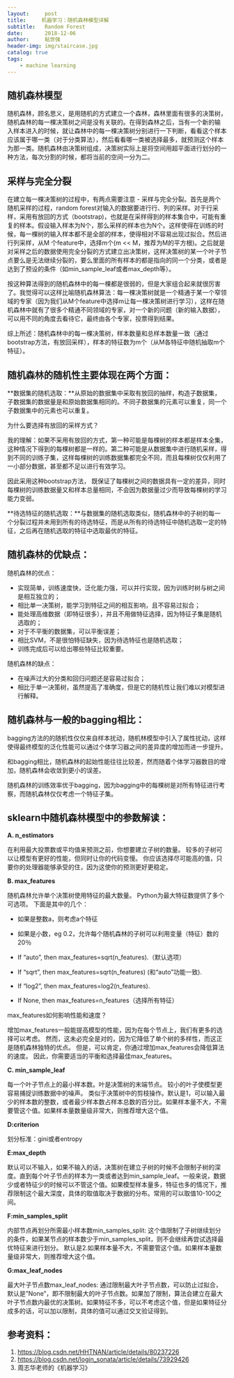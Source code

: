```yaml
---
layout:     post
title:     机器学习：随机森林模型详解
subtitle:   Random Forest
date:       2018-12-06
author:     粘世强
header-img: img/staircase.jpg
catalog: true
tags:
    - machine learning
---
```

## 随机森林模型

随机森林，顾名思义，是用随机的方式建立一个森林，森林里面有很多的决策树，随机森林的每一棵决策树之间是没有关联的。在得到森林之后，当有一个新的输 入样本进入的时候，就让森林中的每一棵决策树分别进行一下判断，看看这个样本应该属于哪一类（对于分类算法），然后看看哪一类被选择最多，就预测这个样本为那一类。随机森林由决策树组成，决策树实际上是将空间用超平面进行划分的一种方法，每次分割的时候，都将当前的空间一分为二。

## 采样与完全分裂

在建立每一棵决策树的过程中，有两点需要注意 - 采样与完全分裂。首先是两个随机采样的过程，random forest对输入的数据要进行行、列的采样。对于行采样，采用有放回的方式（bootstrap)，也就是在采样得到的样本集合中，可能有重复的样本。假设输入样本为N个，那么采样的样本也为N个。这样使得在训练的时候，每一棵树的输入样本都不是全部的样本，使得相对不容易出现过拟合。然后进行列采样，从M 个feature中，选择m个(m << M，推荐为M的平方根)。之后就是对采样之后的数据使用完全分裂的方式建立出决策树，这样决策树的某一个叶子节点要么是无法继续分裂的，要么里面的所有样本的都是指向的同一个分类，或者是达到了预设的条件（如min_sample_leaf或者max_depth等）。

按这种算法得到的随机森林中的每一棵都是很弱的，但是大家组合起来就很厉害了。我觉得可以这样比喻随机森林算法：每一棵决策树就是一个精通于某一个窄领域的专家（因为我们从M个feature中选择m让每一棵决策树进行学习），这样在随机森林中就有了很多个精通不同领域的专家，对一个新的问题（新的输入数据），可以用不同的角度去看待它，最终由各个专家，投票得到结果。

综上所述：随机森林中的每一棵决策树，样本数量和总样本数量一致（通过bootstrap方法，有放回采样），样本的特征数为m个（从M各特征中随机抽取m个特征）。

## 随机森林的随机性主要体现在两个方面：

**数据集的随机选取：**从原始的数据集中采取有放回的抽样，构造子数据集，子数据集的数据量是和原始数据集相同的。不同子数据集的元素可以重复，同一个子数据集中的元素也可以重复。

为什么要选择有放回的采样方式？

我的理解：如果不采用有放回的方式，第一种可能是每棵树的样本都是样本全集，这种情况下得到的每棵树都是一样的。第二种可能是从数据集中进行随机采样，得到不同的训练子集，这样每棵树的训练数据集都完全不同，而且每棵树仅仅利用了一小部分数据，甚至都不足以进行有效学习。

因此采用这种bootstrap方法，  既保证了每棵树之间的数据具有一定的差异，同时每棵树的训练数据量又和样本总量相同，不会因为数据量过少而导致每棵树的学习能力变弱。

**待选特征的随机选取：**与数据集的随机选取类似，随机森林中的子树的每一个分裂过程并未用到所有的待选特征，而是从所有的待选特征中随机选取一定的特征，之后再在随机选取的特征中选取最优的特征。

## 随机森林的优缺点：

随机森林的优点：

- 实现简单，训练速度快，泛化能力强，可以并行实现，因为训练时树与树之间是相互独立的；
- 相比单一决策树，能学习到特征之间的相互影响，且不容易过拟合；
- 能处理高维数据（即特征很多），并且不用做特征选择，因为特征子集是随机选取的；
- 对于不平衡的数据集，可以平衡误差；
- 相比SVM，不是很怕特征缺失，因为待选特征也是随机选取；
- 训练完成后可以给出哪些特征比较重要。

随机森林的缺点：

- 在噪声过大的分类和回归问题还是容易过拟合；
- 相比于单一决策树，虽然提高了准确度，但是它的随机性让我们难以对模型进行解释。

## 随机森林与一般的bagging相比：

bagging方法的的随机性仅仅来自样本扰动，随机林模型中引入了属性扰动，这样使得最终模型的泛化性能可以通过个体学习器之间的差异度的增加而进一步提升。

和bagging相比，随机森林的起始性能往往比较差，然而随着个体学习器数目的增加，随机森林会收敛到更小的误差。

随机森林的训练效率优于bagging，因为bagging中的每棵树是对所有特征进行考察，而随机森林仅仅考虑一个特征子集。

## sklearn中随机森林模型中的参数解读：

**A. n_estimators**

在利用最大投票数或平均值来预测之前，你想要建立子树的数量。 较多的子树可以让模型有更好的性能，但同时让你的代码变慢。 你应该选择尽可能高的值，只要你的处理器能够承受的住，因为这使你的预测更好更稳定。 

**B. max_features**

随机森林允许单个决策树使用特征的最大数量。 Python为最大特征数提供了多个可选项。 下面是其中的几个：

- 如果是整数a，则考虑a个特征
- 如果是小数，eg 0.2，允许每个随机森林的子树可以利用变量（特征）数的20％

- If “auto”, then max_features=sqrt(n_features).（默认选项）
- If “sqrt”, then max_features=sqrt(n_features) (和“auto”功能一致).
- If “log2”, then max_features=log2(n_features).
- If None, then max_features=n_features（选择所有特征）

max_features如何影响性能和速度？

增加max_features一般能提高模型的性能，因为在每个节点上，我们有更多的选择可以考虑。 然而，这未必完全是对的，因为它降低了单个树的多样性，而这正是随机森林独特的优点。 但是，可以肯定，你通过增加max_features会降低算法的速度。 因此，你需要适当的平衡和选择最佳max_features。 

**C. min_sample_leaf**

每一个叶子节点上的最小样本数。叶是决策树的末端节点。 较小的叶子使模型更容易捕捉训练数据中的噪声。 类似于决策树中的剪枝操作。默认是1，可以输入最少的样本数的整数，或者最少样本数占样本总数的百分比。如果样本量不大，不需要管这个值。如果样本量数量级非常大，则推荐增大这个值。

**D:criterion**

划分标准：gini或者entropy

**E:max_depth**

 默认可以不输入，如果不输入的话，决策树在建立子树的时候不会限制子树的深度。直到每个叶子节点的样本为一类或者达到min_sample_leaf。一般来说，数据少或者特征少的时候可以不管这个值。如果模型样本量多，特征也多的情况下，推荐限制这个最大深度，具体的取值取决于数据的分布。常用的可以取值10-100之间。

**F:min_samples_split**

内部节点再划分所需最小样本数min_samples_split: 这个值限制了子树继续划分的条件，如果某节点的样本数少于min_samples_split，则不会继续再尝试选择最优特征来进行划分。 默认是2.如果样本量不大，不需要管这个值。如果样本量数量级非常大，则推荐增大这个值。

**G:max_leaf_nodes**

 最大叶子节点数max_leaf_nodes: 通过限制最大叶子节点数，可以防止过拟合，默认是”None”，即不限制最大的叶子节点数。如果加了限制，算法会建立在最大叶子节点数内最优的决策树。如果特征不多，可以不考虑这个值，但是如果特征分成多的话，可以加以限制，具体的值可以通过交叉验证得到。

## 参考资料：

1. <https://blog.csdn.net/HHTNAN/article/details/80237226>
2. <https://blog.csdn.net/login_sonata/article/details/73929426>
3. 周志华老师的《机器学习》